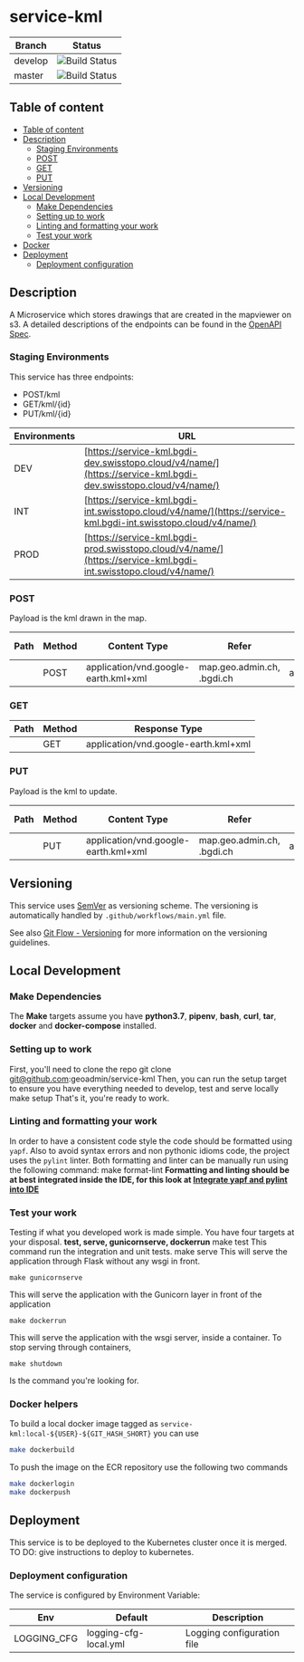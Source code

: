 # service-kml

| Branch | Status |
|--------|-----------|
| develop | ![Build Status](<codebuild-badge>) |
| master | ![Build Status](<codebuild-badge>) |

## Table of content

- [Table of content](#table-of-content)
- [Description](#description)
  - [Staging Environments](#staging-environments)
  - [POST](#post)
  - [GET](#get)
  - [PUT](#put)
- [Versioning](#versioning)
- [Local Development](#local-development)
  - [Make Dependencies](#make-dependencies)
  - [Setting up to work](#setting-up-to-work)
  - [Linting and formatting your work](#linting-and-formatting-your-work)
  - [Test your work](#test-your-work)
- [Docker](#docker)
- [Deployment](#deployment)
  - [Deployment configuration](#deployment-configuration)

## Description

A Microservice which stores drawings that are created in the mapviewer on s3.
A detailed descriptions of the endpoints can be found in the [OpenAPI Spec](openapi.yaml).

### Staging Environments

This service has three endpoints:

- POST/kml
- GET/kml/{id}
- PUT/kml/{id}

| Environments | URL                                                                                                                   |
| ------------ | --------------------------------------------------------------------------------------------------------------------- |
| DEV          | [https://service-kml.bgdi-dev.swisstopo.cloud/v4/name/](https://service-kml.bgdi-dev.swisstopo.cloud/v4/name/)  |
| INT          | [https://service-kml.bgdi-int.swisstopo.cloud/v4/name/](https://service-kml.bgdi-int.swisstopo.cloud/v4/name/)  |
| PROD         | [https://service-kml.bgdi-prod.swisstopo.cloud/v4/name/](https://service-kml.bgdi-int.swisstopo.cloud/v4/name/) |

### POST

Payload is the kml drawn in the map.

| Path | Method | Content Type | Refer | Response Type|
|------|--------|--------------|-------|--------------|
| | POST | application/vnd.google-earth.kml+xml | map.geo.admin.ch, .bgdi.ch | application/json |

### GET

| Path | Method | Response Type|
|------|--------|--------------|
| | GET | application/vnd.google-earth.kml+xml |

### PUT

Payload is the kml to update.

| Path | Method | Content Type | Refer | Response Type|
|------|--------|--------------|-------|--------------|
| | PUT | application/vnd.google-earth.kml+xml | map.geo.admin.ch, .bgdi.ch | application/json |

## Versioning

This service uses [SemVer](https://semver.org/) as versioning scheme. The versioning is automatically handled by `.github/workflows/main.yml` file.

See also [Git Flow - Versioning](https://github.com/geoadmin/doc-guidelines/blob/master/GIT_FLOW.md#versioning) for more information on the versioning guidelines.

## Local Development

### Make Dependencies

The **Make** targets assume you have **python3.7**, **pipenv**, **bash**, **curl**, **tar**, **docker** and **docker-compose** installed.

### Setting up to work

First, you'll need to clone the repo
    git clone git@github.com:geoadmin/service-kml
Then, you can run the setup target to ensure you have everything needed to develop, test and serve locally
    make setup
That's it, you're ready to work.
### Linting and formatting your work
In order to have a consistent code style the code should be formatted using `yapf`. Also to avoid syntax errors and non
pythonic idioms code, the project uses the `pylint` linter. Both formatting and linter can be manually run using the
following command:
    make format-lint
**Formatting and linting should be at best integrated inside the IDE, for this look at
[Integrate yapf and pylint into IDE](https://github.com/geoadmin/doc-guidelines/blob/master/PYTHON.md#yapf-and-pylint-ide-integration)**
### Test your work
Testing if what you developed work is made simple. You have four targets at your disposal. **test, serve, gunicornserve, dockerrun**
    make test
This command run the integration and unit tests.
    make serve
This will serve the application through Flask without any wsgi in front.

    make gunicornserve

This will serve the application with the Gunicorn layer in front of the application

    make dockerrun

This will serve the application with the wsgi server, inside a container.
To stop serving through containers,

    make shutdown

Is the command you're looking for.
### Docker helpers

To build a local docker image tagged as `service-kml:local-${USER}-${GIT_HASH_SHORT}` you can
use

```bash
make dockerbuild
```

To push the image on the ECR repository use the following two commands

```bash
make dockerlogin
make dockerpush
```


## Deployment

This service is to be deployed to the Kubernetes cluster once it is merged.
TO DO: give instructions to deploy to kubernetes.
### Deployment configuration

The service is configured by Environment Variable:

| Env         | Default               | Description                |
| ----------- | --------------------- | -------------------------- |
| LOGGING_CFG | logging-cfg-local.yml | Logging configuration file |